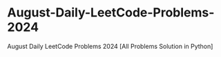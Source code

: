 # August-Daily-LeetCode-Problems-2024
August Daily LeetCode Problems 2024 [All Problems Solution in Python]
